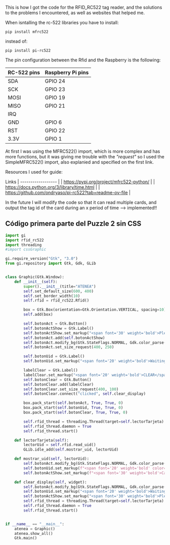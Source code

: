 This is how I got the code for the RFID_RC522 tag reader, and the solutions to the problems I encountered, as well as websites that helped me.

When isntalling the rc-522 libraries you have to install:
```
pip install mfrc522
```
instead of:
```
pip install pi-rc522
```

The pin configuration between the Rfid and the Raspberry is the following:

| RC-522 pins | Raspberry Pi pins |
| --- | --- |
| SDA | GPIO 24 |
| SCK | GPIO 23 |
| MOSI | GPIO 19 |
| MISO | GPIO 21 |
| IRQ |  |
| GND | GPIO 6 |
| RST | GPIO 22 |
| 3.3V | GPIO 1 |

At first I was using the MFRC522() import, which is more complex and has more functions, but it was giving me trouble with the *"request"* so I used the SimpleMFRC522() import, also explanied and specified on the first link.

Resources I used for guide:

Links
| ------------------ |
| https://pypi.org/project/mfrc522-python/ |
| https://docs.python.org/3/library/time.html |
| https://github.com/ondryaso/pi-rc522?tab=readme-ov-file |

In the future I will modify the code so that it can read multiple cards, and output the tag id of the card during an x period of time --> implemented!!


Código primera parte del Puzzle 2 sin CSS
-
```py
import gi
import rfid_rc522
import threading
#import cssGraphic

gi.require_version("Gtk", "3.0")
from gi.repository import Gtk, Gdk, GLib


class Graphic(Gtk.Window):
    def __init__(self):
        super().__init__(title="ATENEA")
        self.set_default_size(600, 400)
        self.set_border_width(10)
        self.rfid = rfid_rc522.Rfid()

        box = Gtk.Box(orientation=Gtk.Orientation.VERTICAL, spacing=10)
        self.add(box)

        self.botonAct = Gtk.Button()
        self.botonActShow = Gtk.Label()
        self.botonActShow.set_markup("<span font='30' weight='bold'>Please, log in with your university card</span>")
        self.botonAct.add(self.botonActShow)
        self.botonAct.modify_bg(Gtk.StateFlags.NORMAL, Gdk.color_parse("blue"))
        self.botonAct.set_size_request(400, 250)

        self.botonUid = Gtk.Label()
        self.botonUid.set_markup("<span font='20' weight='bold'>Waiting for card...</span>")

        labelClear = Gtk.Label()
        labelClear.set_markup("<span font='20' weight='bold'>CLEAR</span>")
        self.botonClear = Gtk.Button()
        self.botonClear.add(labelClear)
        self.botonClear.set_size_request(400, 100)
        self.botonClear.connect("clicked", self.clear_display)

        box.pack_start(self.botonAct, True, True, 0)
        box.pack_start(self.botonUid, True, True, 0)
        box.pack_start(self.botonClear, True, True, 0)

        self.rfid_thread = threading.Thread(target=self.lectorTarjeta)
        self.rfid_thread.daemon = True
        self.rfid_thread.start()

    def lectorTarjeta(self):
        lectorUid = self.rfid.read_uid()
        GLib.idle_add(self.mostrar_uid, lectorUid)

    def mostrar_uid(self, lectorUid):
        self.botonAct.modify_bg(Gtk.StateFlags.NORMAL, Gdk.color_parse("green"))
        self.botonUid.set_markup(f"<span font='20' weight='bold' color='green'>Card ID: {lectorUid}</span>")
        self.botonActShow.set_markup(f"<span font='30' weight='bold'>Card detected succesfully!</span>")

    def clear_display(self, widget):
        self.botonAct.modify_bg(Gtk.StateFlags.NORMAL, Gdk.color_parse("blue"))
        self.botonUid.set_markup("<span font='20' weight='bold'>Waiting for card...</span>")
        self.botonActShow.set_markup("<span font='30' weight='bold'>Please, log in with your university card</span>")
        self.rfid_thread = threading.Thread(target=self.lectorTarjeta)
        self.rfid_thread.daemon = True
        self.rfid_thread.start()


if __name__ == "__main__":
    atenea = Graphic()
    atenea.show_all()
    Gtk.main()


```
